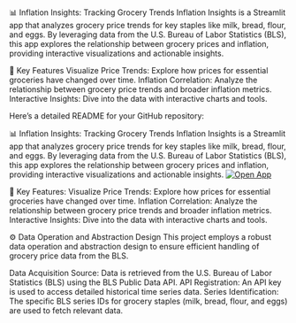 📊 Inflation Insights: Tracking Grocery Trends
Inflation Insights is a Streamlit app that analyzes grocery price trends for key staples like milk, bread, flour, and eggs. By leveraging data from the U.S. Bureau of Labor Statistics (BLS), this app explores the relationship between grocery prices and inflation, providing interactive visualizations and actionable insights.


🌟 Key Features
Visualize Price Trends: Explore how prices for essential groceries have changed over time.
Inflation Correlation: Analyze the relationship between grocery price trends and broader inflation metrics.
Interactive Insights: Dive into the data with interactive charts and tools.


Here’s a detailed README for your GitHub repository:

📊 Inflation Insights: Tracking Grocery Trends
Inflation Insights is a Streamlit app that analyzes grocery price trends for key staples like milk, bread, flour, and eggs. By leveraging data from the U.S. Bureau of Labor Statistics (BLS), this app explores the relationship between grocery prices and inflation, providing interactive visualizations and actionable insights.
[![Open App](https://img.shields.io/badge/Launch_App-Streamlit-orange)](https://inflation-insights-tracking-grocery-trends-ts6nartdbxbstgl24g7.streamlit.app/)


🌟 Key Features:
Visualize Price Trends: Explore how prices for essential groceries have changed over time.
Inflation Correlation: Analyze the relationship between grocery price trends and broader inflation metrics.
Interactive Insights: Dive into the data with interactive charts and tools.


⚙️ Data Operation and Abstraction Design
This project employs a robust data operation and abstraction design to ensure efficient handling of grocery price data from the BLS.

Data Acquisition
Source: Data is retrieved from the U.S. Bureau of Labor Statistics (BLS) using the BLS Public Data API.
API Registration: An API key is used to access detailed historical time series data.
Series Identification: The specific BLS series IDs for grocery staples (milk, bread, flour, and eggs) are used to fetch relevant data.
